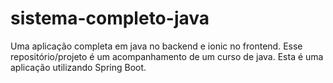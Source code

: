 # sistema-completo-java
Uma aplicação completa em java no backend e ionic no frontend. Esse repositório/projeto é um acompanhamento de um curso de java. 
Esta é uma aplicação utilizando Spring Boot.

